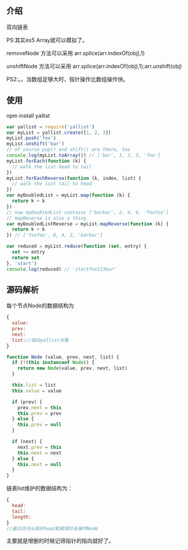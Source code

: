 ## 介绍

双向链表

PS:其实es5 Array就可以模拟了。

removeNode 方法可以采用 arr.splice(arr.indexOf(obj),1)

unshiftNode 方法可以采用 arr.splice(arr.indexOf(obj),1);arr.unshift(obj)

PS2:。。当数组足够大时，指针操作比数组操作快。

## 使用

npm install yallist

```javascript
var yallist = require('yallist')
var myList = yallist.create([1, 2, 3])
myList.push('foo')
myList.unshift('bar')
// of course pop() and shift() are there, too
console.log(myList.toArray()) // ['bar', 1, 2, 3, 'foo']
myList.forEach(function (k) {
  // walk the list head to tail
})
myList.forEachReverse(function (k, index, list) {
  // walk the list tail to head
})
var myDoubledList = myList.map(function (k) {
  return k + k
})
// now myDoubledList contains ['barbar', 2, 4, 6, 'foofoo']
// mapReverse is also a thing
var myDoubledListReverse = myList.mapReverse(function (k) {
  return k + k
}) // ['foofoo', 6, 4, 2, 'barbar']

var reduced = myList.reduce(function (set, entry) {
  set += entry
  return set
}, 'start')
console.log(reduced) // 'startfoo123bar'
```

## 源码解析

每个节点Node的数据结构为

```js
{
  value:
  prev:
  next:
  list://指向yallist对象
}

function Node (value, prev, next, list) {
  if (!(this instanceof Node)) {
    return new Node(value, prev, next, list)
  }

  this.list = list
  this.value = value

  if (prev) {
    prev.next = this
    this.prev = prev
  } else {
    this.prev = null
  }

  if (next) {
    next.prev = this
    this.next = next
  } else {
    this.next = null
  }
}
```

链表list维护的数据结构为：
```js
{
  head:
  tail:
  length:
}
//通过访问头指针head和尾指针去操作Node
```

主要就是增删的时候记得指针的指向就好了。